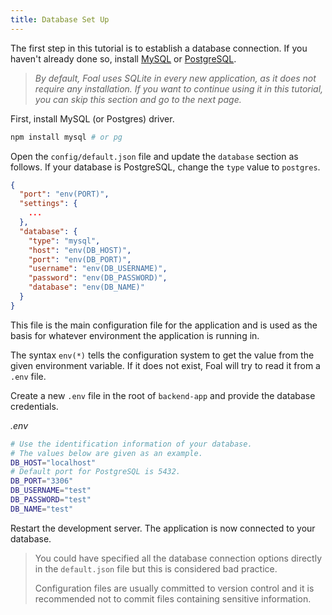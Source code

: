 ```yaml
---
title: Database Set Up
---
```


The first step in this tutorial is to establish a database connection. If you haven't already done so, install [MySQL](https://dev.mysql.com/downloads/) or [PostgreSQL](https://www.postgresql.org/download/).

> *By default, Foal uses SQLite in every new application, as it does not require any installation. If you want to continue using it in this tutorial, you can skip this section and go to the next page.* 

First, install MySQL (or Postgres) driver.

```bash
npm install mysql # or pg
```

Open the `config/default.json` file and update the `database` section as follows. If your database is PostgreSQL, change the `type` value to `postgres`.

```json
{
  "port": "env(PORT)",
  "settings": {
    ...
  },
  "database": {
    "type": "mysql",
    "host": "env(DB_HOST)",
    "port": "env(DB_PORT)",
    "username": "env(DB_USERNAME)",
    "password": "env(DB_PASSWORD)",
    "database": "env(DB_NAME)"
  }
}

```

This file is the main configuration file for the application and is used as the basis for whatever environment the application is running in.

The syntax `env(*)` tells the configuration system to get the value from the given environment variable. If it does not exist, Foal will try to read it from a `.env` file.


Create a new `.env` file in the root of `backend-app` and provide the database credentials.

*.env*
```bash
# Use the identification information of your database.
# The values below are given as an example.
DB_HOST="localhost"
# Default port for PostgreSQL is 5432.
DB_PORT="3306"
DB_USERNAME="test"
DB_PASSWORD="test"
DB_NAME="test"
```

Restart the development server. The application is now connected to your database.

> You could have specified all the database connection options directly in the `default.json` file but this is considered bad practice.
>
> Configuration files are usually committed to version control and it is recommended not to commit files containing sensitive information.
